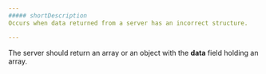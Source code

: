 ```yaml
---
##### shortDescription
Occurs when data returned from a server has an incorrect structure.

---
```

The server should return an array or an object with the **data** field holding an array.